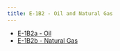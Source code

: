 ```yaml
---
title: E-1B2 - Oil and Natural Gas
---
```


- [E-1B2a - Oil](/2-ipcc-mitigation-options/ipcc-2019-emissions/1-energy/1b-fugitive-emissions-from-fuels/1b2-oil-natural-gas/1b2a-oil.md)
- [E-1B2b - Natural Gas](/2-ipcc-mitigation-options/ipcc-2019-emissions/1-energy/1b-fugitive-emissions-from-fuels/1b2-oil-natural-gas/1b2b-natural-gas.md)


